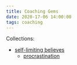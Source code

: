 ```yaml
---
title: Coaching Gems
date: 2020-17-06 14:00:00
tags: coaching
---
```



Collections:

- [self-limiting believes](http://www.rebtnetwork.org)
  - [procrastination](http://www.rebtnetwork.org/library/BeatProcrastinationNow.pdf)
